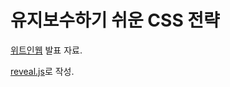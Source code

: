 # 유지보수하기 쉬운 CSS 전략

[위트인웹](https://www.facebook.com/witInWeb/) 발표 자료.

[reveal.js](http://lab.hakim.se/reveal-js/)로 작성.